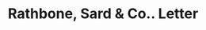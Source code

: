 ---
doi: 10.7916/D8KM0Q06
date_other: '1880'
date_other_textual: 1880-1889
form: correspondence
genre:
- Letters (correspondence)
name:
- Rathbone, Sard & Co.
object_in_context_url: https://biggert.cul.columbia.edu/items/view/ave_biggert_01641
subject_hierarchical_geographic:
- Detroit, Michigan, United States
- Chicago, Illinois, United States
- Albany, New York, United States
subject_name:
- Rathbone, Sard & Co.
title: Rathbone, Sard & Co.. Letter
sort_title: Rathbone, Sard & Co.. Letter
call_number: ave_biggert_01641
coordinates:
- 42.331388888888895,-83.04583333333333
- 41.83694444444445,-87.68472222222222
- 42.652499999999996,-73.75722222222223
pid: ave_biggert_01641
identifiers: ave_biggert_01641
permalink: /biggert/ave_biggert_01641/
layout: iiif-image-page
---